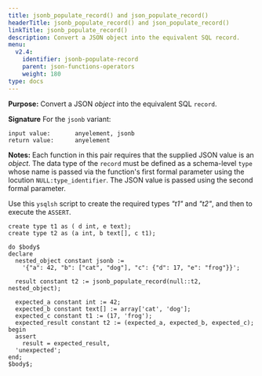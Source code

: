```yaml
---
title: jsonb_populate_record() and json_populate_record()
headerTitle: jsonb_populate_record() and json_populate_record()
linkTitle: jsonb_populate_record()
description: Convert a JSON object into the equivalent SQL record.
menu:
  v2.4:
    identifier: jsonb-populate-record
    parent: json-functions-operators
    weight: 180
type: docs
---
```


**Purpose:** Convert a JSON _object_ into the equivalent SQL `record`.

**Signature** For the `jsonb` variant:

```
input value:       anyelement, jsonb
return value:      anyelement
```

**Notes:** Each function in this pair requires that the supplied JSON value is an _object_. The data type of the `record` must be defined as a schema-level `type` whose name is passed via the function's first formal parameter using the locution `NULL:type_identifier`. The JSON value is passed using the second formal parameter.

Use this `ysqlsh` script to create the required types _"t1"_ and _"t2"_, and then to execute the `ASSERT`.

```
create type t1 as ( d int, e text);
create type t2 as (a int, b text[], c t1);

do $body$
declare
  nested_object constant jsonb :=
    '{"a": 42, "b": ["cat", "dog"], "c": {"d": 17, "e": "frog"}}';

  result constant t2 := jsonb_populate_record(null::t2, nested_object);

  expected_a constant int := 42;
  expected_b constant text[] := array['cat', 'dog'];
  expected_c constant t1 := (17, 'frog');
  expected_result constant t2 := (expected_a, expected_b, expected_c);
begin
  assert
    result = expected_result,
  'unexpected';
end;
$body$;
```

